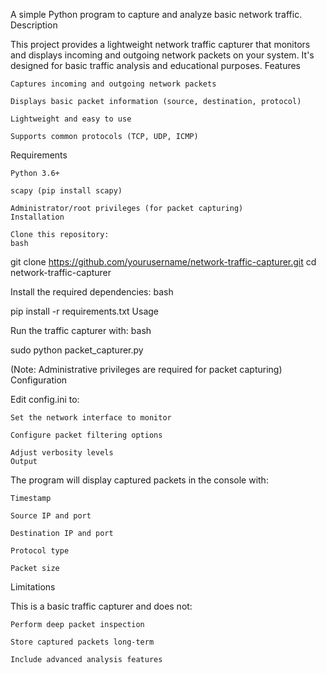 A simple Python program to capture and analyze basic network traffic.
Description

This project provides a lightweight network traffic capturer that monitors and displays incoming and outgoing network packets on your system. It's designed for basic traffic analysis and educational purposes.
Features

    Captures incoming and outgoing network packets

    Displays basic packet information (source, destination, protocol)

    Lightweight and easy to use

    Supports common protocols (TCP, UDP, ICMP)
Requirements

    Python 3.6+

    scapy (pip install scapy)

    Administrator/root privileges (for packet capturing)
    Installation

    Clone this repository:
    bash

git clone https://github.com/yourusername/network-traffic-capturer.git
cd network-traffic-capturer

Install the required dependencies:
bash

pip install -r requirements.txt
Usage

Run the traffic capturer with:
bash

sudo python packet_capturer.py

(Note: Administrative privileges are required for packet capturing)
Configuration

Edit config.ini to:

    Set the network interface to monitor

    Configure packet filtering options

    Adjust verbosity levels
    Output

The program will display captured packets in the console with:

    Timestamp

    Source IP and port

    Destination IP and port

    Protocol type

    Packet size

Limitations

This is a basic traffic capturer and does not:

    Perform deep packet inspection

    Store captured packets long-term

    Include advanced analysis features
